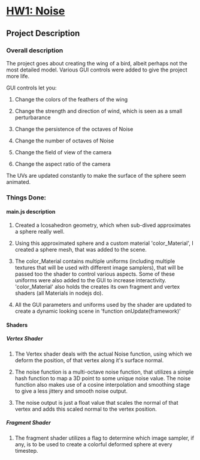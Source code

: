 # [HW1: Noise](https://github.com/CIS700-Procedural-Graphics/Project1-Noise)

## Project Description

### Overall description

The project goes about creating the wing of a bird, albeit perhaps not the most detailed model.
Various GUI controls were added to give the project more life.

GUI controls let you:

1. Change the colors of the feathers of the wing

2. Change the strength and direction of wind, which is seen as a small perturbarance 

3. Change the persistence of the octaves of Noise

4. Change the number of octaves of Noise

5. Change the field of view of the camera

6. Change the aspect ratio of the camera

The UVs are updated constantly to make the surface of the sphere seem animated.

### Things Done:

#### main.js description

1. Created a Icosahedron geometry, which when sub-dived approximates a sphere really well.

2. Using this approximated sphere and a custom material 'color_Material', I created a sphere mesh, that was added to the scene.

3. The color_Material contains multiple uniforms (including multiple textures that will be used with different image samplers), that will be passed too the shader to control various aspects. Some of these uniforms were also added to the GUI to increase interactivity.
   'color_Material' also holds the creates its own fragment and vertex shaders (all Materials in nodejs do).

4. All the GUI parameters and uniforms used by the shader are updated to create a dynamic looking scene in 'function onUpdate(framework)'

#### Shaders

##### Vertex Shader

1. The Vertex shader deals with the actual Noise function, using which we deform the position, of that vertex along it's surface normal.

2. The noise function is a multi-octave noise function, that utilizes a simple hash function to map a 3D point to some unique noise value.
The noise function also makes use of a cosine interpolation and smoothing stage to give a less jittery and smooth noise output.

3. The noise output is just a float value that scales the normal of that vertex and adds this scaled normal to the vertex position.

##### Fragment Shader

1. The fragment shader utilizes a flag to determine which image sampler, if any, is to be used to create a colorful deformed sphere at every timestep.
